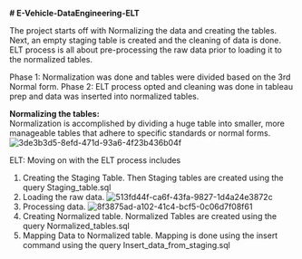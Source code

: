 **# E-Vehicle-DataEngineering-ELT**

The project starts off with Normalizing the data and creating the tables. Next, an empty staging table is created and the cleaning of data is done. ELT process is all about pre-processing the raw data prior to loading it to the normalized tables. 

Phase 1: Normalization was done and tables were divided based on the 3rd Normal form.​
Phase 2: ELT process opted and cleaning was done in tableau prep and data was inserted into normalized tables.

**Normalizing the tables:**  
Normalization is accomplished by dividing a huge table into smaller, more manageable tables that adhere to specific standards or normal forms.​
![3de3b3d5-8efd-471d-93a6-4f23b436b04f](https://github.com/user-attachments/assets/ef6289c8-ab37-4dc5-a6ef-b8d70d4d36f7)

ELT:
Moving on with the ELT process includes 
1. Creating the Staging Table.
   Then Staging tables are created using the query Staging_table.sql
2. Loading the raw data.
   ![513fd44f-ca6f-43fa-9827-1d4a24e3872c](https://github.com/user-attachments/assets/2004a4ea-9657-4f7e-9ff0-5e0ac8482d6c)
3. Processing data.
   ![8f3875ad-a102-41c4-bcf5-0c06d7f08f61](https://github.com/user-attachments/assets/550a3e8f-36d7-4aa7-bf24-ed1b34f37aaf)
4. Creating Normalized table.
   Normalized Tables are created using the query Normalized_tables.sql
5. Mapping Data to Normalized table.
   Mapping is done using the insert command using the query Insert_data_from_staging.sql
